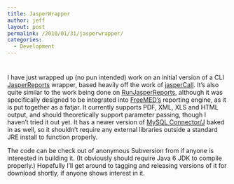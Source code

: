 ```yaml
---
title: JasperWrapper
author: jeff
layout: post
permalink: /2010/01/31/jasperwrapper/
categories:
  - Development
---
```

# 

I have just wrapped up (no pun intended) work on an initial version of a CLI [JasperReports][1] wrapper, based heavily off the work of [jasperCall][2]. It’s also quite similar to the work being done on [RunJasperReports][3], although it was specifically designed to be integrated into [FreeMED’s][4] reporting engine, as it is put together as a fatjar. It currently supports PDF, XML, XLS and HTML output, and should theoretically support parameter passing, though I haven’t tried it out yet. It has a newer version of [MySQL Connector/J][5] baked in as well, so it shouldn’t require any external libraries outside a standard JRE install to function properly.

 [1]: http://jasperforge.org/projects/jasperreports
 [2]: http://jasperforge.org/plugins/project/project_home.php?group_id=97
 [3]: http://code.google.com/p/runjasperreports/
 [4]: http://freemedsoftware.org/
 [5]: http://www.mysql.com/products/connector/

The code can be check out of anonymous Subversion from  if anyone is interested in building it. (It obviously should require Java 6 JDK to compile properly.) Hopefully I’ll get around to tagging and releasing versions of it for download shortly, if anyone shows interest in it.